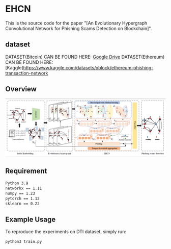 # EHCN

This is the source code for the paper "[An Evolutionary Hypergraph Convolutional Network for Phishing Scams Detection on Blockchain]".

## dataset
DATASET(Bitcoin) CAN BE FOUND HERE: [Google Drive](https://drive.google.com/drive/folders/1MRPXz79Lu_JGLlJ21MDfML44dKN9R08l?usp=sharing)
DATASET(Ethereum) CAN BE FOUND HERE: [Kaggle]https://www.kaggle.com/datasets/xblock/ethereum-phishing-transaction-network


## Overview
![image](EHCN.png)


## Requirement
```
Python 3.9
networkx == 1.11
numpy == 1.23
pytorch == 1.12
sklearn == 0.22
```

## Example Usage
To reproduce the experiments on DTI dataset, simply run:
```
python3 train.py
```
